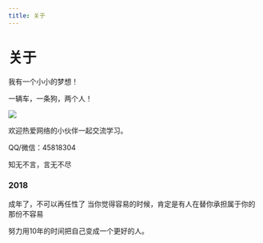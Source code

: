 ```yaml
---
title: 关于
---
```

# 关于


我有一个小小的梦想！

一辆车，一条狗，两个人！

![](http://p3ek8hcdl.bkt.clouddn.com/image/5c156756gy1fsld9dpx6sj20qo0zk16q.jpg)

欢迎热爱网络的小伙伴一起交流学习。

QQ/微信：45818304

知无不言，言无不尽

 

### 2018
成年了，不可以再任性了
当你觉得容易的时候，肯定是有人在替你承担属于你的那份不容易

努力用10年的时间把自己变成一个更好的人。